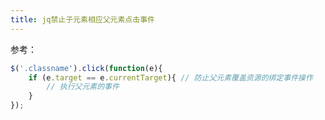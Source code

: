 ```yaml
---
title: jq禁止子元素相应父元素点击事件
---
```


参考：

```javascript
$('.classname').click(function(e){
	if (e.target == e.currentTarget){ // 防止父元素覆盖资源的绑定事件操作
		// 执行父元素的事件
	}
});
```

